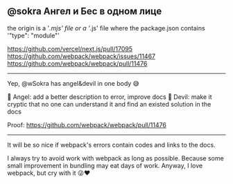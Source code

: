 ## @sokra Ангел и Бес в одном лице
the origin is a '*.mjs' file or a '*.js' file where the package.json contains '"type": "module"'

https://github.com/vercel/next.js/pull/17095
https://github.com/webpack/webpack/issues/11467
https://github.com/webpack/webpack/pull/11476

----

Yep, @wSokra has angel&devil in one body 😅

👼 Angel: add a better description to error, improve docs
👹 Devil: make it cryptic that no one can understand it and find an existed solution in the docs

Proof: https://github.com/webpack/webpack/pull/11476

----

It will be so nice if webpack's errors contain codes and links to the docs.

I always try to avoid work with webpack as long as possible. Because some small improvement in bundling may eat days of work. Anyway, I love webpack, but cry with it 😜❤️